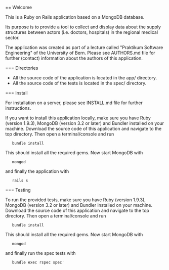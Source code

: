 == Welcome 

This is a Ruby on Rails application based on a MongoDB database. 

Its purpose is to provide a tool to collect and display data about the supply structures 
between actors (i.e. doctors, hospitals) in the regional medical sector. 

The application was created as part of a lecture called "Praktikum Software Engineering"
of the University of Bern. Please see AUTHORS.md file for further (contact) information 
about the authors of this application.

=== Directories

   * All the source code of the application is located in the app/ directory. 
   * All the source code of the tests is located in the spec/ directory. 

=== Install

For installation on a server, please see INSTALL.md file for further instructions.

If you want to install this application locally, make sure you have Ruby (version 1.9.3), 
MongoDB (version 3.2 or later) and Bundler installed on your machine. Download the source
code of this application and navigate to the top directory. Then open a terminal/console 
and run 

       bundle install 

This should install all the required gems. Now start MongoDB with

       mongod
       
and finally the application with

       rails s
       
=== Testing

To run the provided tests, make sure you have Ruby (version 1.9.3), 
MongoDB (version 3.2 or later) and Bundler installed on your machine. Download the source
code of this application and navigate to the top directory. Then open a terminal/console 
and run 

       bundle install 

This should install all the required gems. Now start MongoDB with

       mongod
       
and finally run the spec tests with

       bundle exec rspec spec'
